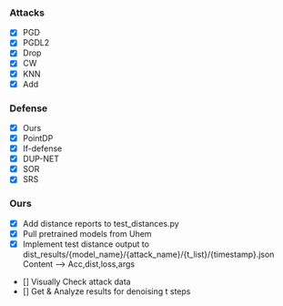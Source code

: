 ### Attacks
- [x] PGD
- [x] PGDL2
- [x] Drop
- [x] CW
- [x] KNN
- [x] Add

### Defense
- [x] Ours
- [x] PointDP
- [x] If-defense
- [x] DUP-NET
- [x] SOR
- [x] SRS

### Ours
- [x] Add distance reports to test_distances.py
- [x] Pull pretrained models from Uhem
- [x] Implement test distance output to dist_results/{model_name}/{attack_name}/{t_list}/{timestamp}.json   Content --> Acc,dist,loss,args
- [] Visually Check attack data
- [] Get & Analyze results for denoising t steps